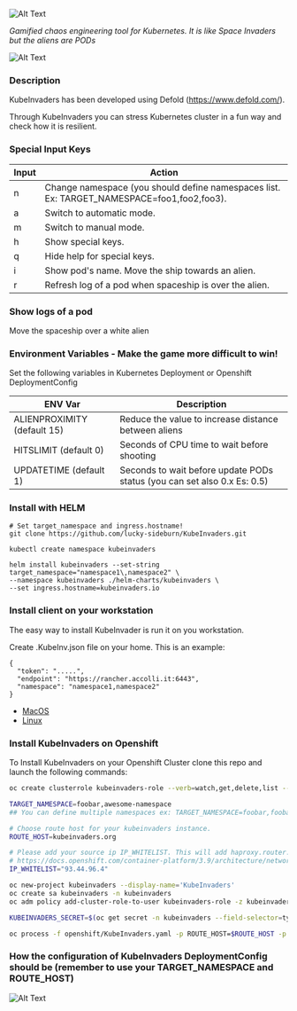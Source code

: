 ![Alt Text](https://github.com/lucky-sideburn/KubeInvaders/blob/master/logo.png)

*Gamified chaos engineering tool for Kubernetes. It is like Space Invaders but the aliens are PODs*

![Alt Text](https://github.com/lucky-sideburn/KubeInvaders/blob/master/images/kubeinvaders.png)

### Description

KubeInvaders has been developed using Defold (https://www.defold.com/).

Through KubeInvaders you can stress Kubernetes cluster in a fun way and check how it is resilient.

### Special Input Keys

| Input           | Action                                                                                    |
|-----------------|-------------------------------------------------------------------------------------------|
|     n           | Change namespace (you should define namespaces list. Ex: TARGET_NAMESPACE=foo1,foo2,foo3).|
|     a           | Switch to automatic mode.                                                                 |
|     m           | Switch to manual mode.                                                                    |
|     h           | Show special keys.                                                                        |
|     q           | Hide help for special keys.                                                               |
|     i           | Show pod's name. Move the ship towards an alien.                                          |
|     r           | Refresh log of a pod when spaceship is over the alien.                                    |

### Show logs of a pod

Move the spaceship over a white alien

### Environment Variables - Make the game more difficult to win!

Set the following variables in Kubernetes Deployment or Openshift DeploymentConfig

| ENV Var                     | Description                                                                   |
|-----------------------------|-------------------------------------------------------------------------------|
| ALIENPROXIMITY (default 15) | Reduce the value to increase distance between aliens                          |
| HITSLIMIT (default 0)       | Seconds of CPU time to wait before shooting                                   |
| UPDATETIME (default 1)      | Seconds to wait before update PODs status (you can set also 0.x Es: 0.5)      |

### Install with HELM

```
# Set target_namespace and ingress.hostname!
git clone https://github.com/lucky-sideburn/KubeInvaders.git

kubectl create namespace kubeinvaders

helm install kubeinvaders --set-string target_namespace="namespace1\,namespace2" \
--namespace kubeinvaders ./helm-charts/kubeinvaders \
--set ingress.hostname=kubeinvaders.io

```

### Install client on your workstation

The easy way to install KubeInvader is run it on you workstation.

Create .KubeInv.json file on your home. This is an example:

```
{
  "token": ".....",
  "endpoint": "https://rancher.accolli.it:6443",
  "namespace": "namespace1,namespace2"
}
```
* [MacOS](https://github.com/lucky-sideburn/KubeInvaders/releases/download/0.2.9-podlogs/x86_64-darwin.zip)
* [Linux](https://github.com/lucky-sideburn/KubeInvaders/releases/download/0.2.9-podlogs/x86_64-linux.zip)

### Install KubeInvaders on Openshift

To Install KubeInvaders on your Openshift Cluster clone this repo and launch the following commands:

```bash
oc create clusterrole kubeinvaders-role --verb=watch,get,delete,list --resource=pods,pods/log

TARGET_NAMESPACE=foobar,awesome-namespace
## You can define multiple namespaces ex: TARGET_NAMESPACE=foobar,foobar2

# Choose route host for your kubeinvaders instance.
ROUTE_HOST=kubeinvaders.org

# Please add your source ip IP_WHITELIST. This will add haproxy.router.openshift.io/ip_whitelist in KubeInvaders route
# https://docs.openshift.com/container-platform/3.9/architecture/networking/routes.html#whitelist
IP_WHITELIST="93.44.96.4"

oc new-project kubeinvaders --display-name='KubeInvaders'
oc create sa kubeinvaders -n kubeinvaders
oc adm policy add-cluster-role-to-user kubeinvaders-role -z kubeinvaders -n kubeinvaders

KUBEINVADERS_SECRET=$(oc get secret -n kubeinvaders --field-selector=type==kubernetes.io/service-account-token | grep 'kubeinvaders-token' | awk '{ print $1}' | head -n 1)

oc process -f openshift/KubeInvaders.yaml -p ROUTE_HOST=$ROUTE_HOST -p TARGET_NAMESPACE=$TARGET_NAMESPACE -p KUBEINVADERS_SECRET=$KUBEINVADERS_SECRET | oc create -f -
```

### How the configuration of KubeInvaders DeploymentConfig should be (remember to use your TARGET_NAMESPACE and ROUTE_HOST)

![Alt Text](https://github.com/lucky-sideburn/KubeInvaders/blob/master/images/dcenv.png)
